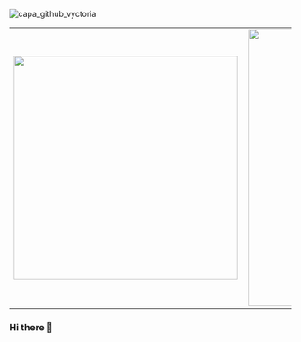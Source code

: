 ![capa_github_vyctoria](https://raw.githubusercontent.com/vyctoriak/vyctoriak/master/github.png)

<center>
<table>
  <tr>
      <td><img width="400px" align="left" src="https://github-readme-stats.vercel.app/api/top-langs/?username=vyctoriak&hide=html&layout=compact&theme=default" /></td>
      <td><img width="495px" align="left" src="https://github-readme-stats.vercel.app/api?username=vyctoriak&theme=default" /></td>
  </tr>   
</table>
</center>

### Hi there 👋

<!--
**vyctoriak/vyctoriak** is a ✨ _special_ ✨ repository because its `README.md` (this file) appears on your GitHub profile.

Here are some ideas to get you started:

- 🔭 I’m currently working on ...
- 🌱 I’m currently learning ...
- 👯 I’m looking to collaborate on ...
- 🤔 I’m looking for help with ...
- 💬 Ask me about ...
- 📫 How to reach me: ...
- 😄 Pronouns: ...
- ⚡ Fun fact: ...
-->
